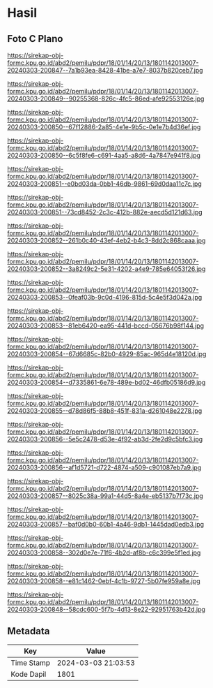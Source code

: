 # Hasil

## Foto C Plano

https://sirekap-obj-formc.kpu.go.id/abd2/pemilu/pdpr/18/01/14/20/13/1801142013007-20240303-200847--7a1b93ea-8428-41be-a7e7-8037b820ceb7.jpg

https://sirekap-obj-formc.kpu.go.id/abd2/pemilu/pdpr/18/01/14/20/13/1801142013007-20240303-200849--90255368-826c-4fc5-86ed-afe92553126e.jpg

https://sirekap-obj-formc.kpu.go.id/abd2/pemilu/pdpr/18/01/14/20/13/1801142013007-20240303-200850--67f12886-2a85-4e1e-9b5c-0e1e7b4d36ef.jpg

https://sirekap-obj-formc.kpu.go.id/abd2/pemilu/pdpr/18/01/14/20/13/1801142013007-20240303-200850--6c5f8fe6-c691-4aa5-a8d6-4a7847e941f8.jpg

https://sirekap-obj-formc.kpu.go.id/abd2/pemilu/pdpr/18/01/14/20/13/1801142013007-20240303-200851--e0bd03da-0bb1-46db-9861-69d0daa11c7c.jpg

https://sirekap-obj-formc.kpu.go.id/abd2/pemilu/pdpr/18/01/14/20/13/1801142013007-20240303-200851--73cd8452-2c3c-412b-882e-aecd5d121d63.jpg

https://sirekap-obj-formc.kpu.go.id/abd2/pemilu/pdpr/18/01/14/20/13/1801142013007-20240303-200852--261b0c40-43ef-4eb2-b4c3-8dd2c868caaa.jpg

https://sirekap-obj-formc.kpu.go.id/abd2/pemilu/pdpr/18/01/14/20/13/1801142013007-20240303-200852--3a8249c2-5e31-4202-a4e9-785e64053f26.jpg

https://sirekap-obj-formc.kpu.go.id/abd2/pemilu/pdpr/18/01/14/20/13/1801142013007-20240303-200853--0feaf03b-9c0d-4196-815d-5c4e5f3d042a.jpg

https://sirekap-obj-formc.kpu.go.id/abd2/pemilu/pdpr/18/01/14/20/13/1801142013007-20240303-200853--81eb6420-ea95-441d-bccd-05676b98f144.jpg

https://sirekap-obj-formc.kpu.go.id/abd2/pemilu/pdpr/18/01/14/20/13/1801142013007-20240303-200854--67d6685c-82b0-4929-85ac-965d4e18120d.jpg

https://sirekap-obj-formc.kpu.go.id/abd2/pemilu/pdpr/18/01/14/20/13/1801142013007-20240303-200854--d7335861-6e78-489e-bd02-46dfb05186d9.jpg

https://sirekap-obj-formc.kpu.go.id/abd2/pemilu/pdpr/18/01/14/20/13/1801142013007-20240303-200855--d78d86f5-88b8-451f-831a-d261048e2278.jpg

https://sirekap-obj-formc.kpu.go.id/abd2/pemilu/pdpr/18/01/14/20/13/1801142013007-20240303-200856--5e5c2478-d53e-4f92-ab3d-2fe2d9c5bfc3.jpg

https://sirekap-obj-formc.kpu.go.id/abd2/pemilu/pdpr/18/01/14/20/13/1801142013007-20240303-200856--af1d5721-d722-4874-a509-c901087eb7a9.jpg

https://sirekap-obj-formc.kpu.go.id/abd2/pemilu/pdpr/18/01/14/20/13/1801142013007-20240303-200857--8025c38a-99a1-44d5-8a4e-eb5137b7f73c.jpg

https://sirekap-obj-formc.kpu.go.id/abd2/pemilu/pdpr/18/01/14/20/13/1801142013007-20240303-200857--baf0d0b0-60b1-4a46-9db1-1445dad0edb3.jpg

https://sirekap-obj-formc.kpu.go.id/abd2/pemilu/pdpr/18/01/14/20/13/1801142013007-20240303-200858--302d0e7e-71f6-4b2d-af8b-c6c399e5f1ed.jpg

https://sirekap-obj-formc.kpu.go.id/abd2/pemilu/pdpr/18/01/14/20/13/1801142013007-20240303-200858--e81c1462-0ebf-4c1b-9727-5b07fe959a8e.jpg

https://sirekap-obj-formc.kpu.go.id/abd2/pemilu/pdpr/18/01/14/20/13/1801142013007-20240303-200848--58cdc600-5f7b-4d13-8e22-92951763b42d.jpg


## Metadata

| Key        | Value               |
| ---------- | ------------------- |
| Time Stamp | 2024-03-03 21:03:53 |
| Kode Dapil | 1801                |



